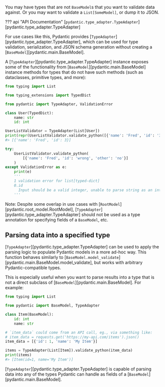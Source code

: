 You may have types that are not `BaseModel`s that you want to validate data against.
Or you may want to validate a `List[SomeModel]`, or dump it to JSON.

??? api "API Documentation"
    [`pydantic.type_adapter.TypeAdapter`][pydantic.type_adapter.TypeAdapter]<br>

For use cases like this, Pydantic provides [`TypeAdapter`][pydantic.type_adapter.TypeAdapter],
which can be used for type validation, serialization, and JSON schema generation without creating a
[`BaseModel`][pydantic.main.BaseModel].

A [`TypeAdapter`][pydantic.type_adapter.TypeAdapter] instance exposes some of the functionality from
[`BaseModel`][pydantic.main.BaseModel] instance methods for types that do not have such methods
(such as dataclasses, primitive types, and more):

```py
from typing import List

from typing_extensions import TypedDict

from pydantic import TypeAdapter, ValidationError

class User(TypedDict):
    name: str
    id: int

UserListValidator = TypeAdapter(List[User])
print(repr(UserListValidator.validate_python([{'name': 'Fred', 'id': '3'}])))
#> [{'name': 'Fred', 'id': 3}]

try:
    UserListValidator.validate_python(
        [{'name': 'Fred', 'id': 'wrong', 'other': 'no'}]
    )
except ValidationError as e:
    print(e)
    '''
    1 validation error for list[typed-dict]
    0.id
      Input should be a valid integer, unable to parse string as an integer [type=int_parsing, input_value='wrong', input_type=str]
    '''
```

Note:
    Despite some overlap in use cases with [`RootModel`][pydantic.root_model.RootModel],
    [`TypeAdapter`][pydantic.type_adapter.TypeAdapter] should not be used as a type annotation for
    specifying fields of a `BaseModel`, etc.

## Parsing data into a specified type

[`TypeAdapter`][pydantic.type_adapter.TypeAdapter] can be used to apply the parsing logic to populate Pydantic models
in a more ad-hoc way. This function behaves similarly to
[`BaseModel.model_validate`][pydantic.main.BaseModel.model_validate],
but works with arbitrary Pydantic-compatible types.

This is especially useful when you want to parse results into a type that is not a direct subclass of
[`BaseModel`][pydantic.main.BaseModel]. For example:

```py
from typing import List

from pydantic import BaseModel, TypeAdapter

class Item(BaseModel):
    id: int
    name: str

# `item_data` could come from an API call, eg., via something like:
# item_data = requests.get('https://my-api.com/items').json()
item_data = [{'id': 1, 'name': 'My Item'}]

items = TypeAdapter(List[Item]).validate_python(item_data)
print(items)
#> [Item(id=1, name='My Item')]
```

[`TypeAdapter`][pydantic.type_adapter.TypeAdapter] is capable of parsing data into any of the types Pydantic can
handle as fields of a [`BaseModel`][pydantic.main.BaseModel].
